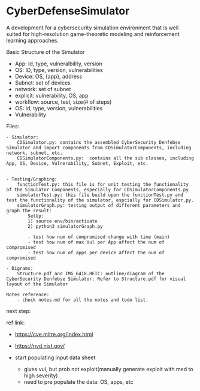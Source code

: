# CyberDefenseSimulator

A development for a cybersecurity simulation environment that is well suited for high-resolution game-theoretic modeling and reinforcement learning approaches.


Basic Structure of the Simulator

- App: Id, type, vulneralbility, version
- OS: ID, type, version, vulnerabilities
- Device: OS, {app}, address
- Subnet: set of devices
- network: set of subnet
- explicit: vulnerability, OS, app
- workflow: source, test, size(# of steps)
- OS: Id, type, version, vulnerabilities
- Vulnerability

Files:

    - Simulator:
        CDSimulator.py: contains the assembled CyberSecurity Denfebse Simulator and import components from CDSimulatorComponents, including network, subnet, etc. 
        CDSimulatorComponents.py:  contains all the sub classes, including App, OS, Device, Vulnerability, Subnet, Exploit, etc.


    - Testing/Graphing:
        functionTest.py: this file is for unit testing the functionality of the Simulator Components, especially for CDSimulatorComponents.py
        simulatorTest.py: this file build upon the functionTest.py and test the functionality of the simulator, espcially for CDSimulator.py.
        simulatorGraph.py: testing output of different parameters and graph the result: 
            SetUp: 
            1) source env/bin/activate 
            2) python3 simulatorGraph.py

            - test how num of compromised change with time (main)
            - test how num of max Vul per App affect the num of compromised
            - test how num of apps per device affect the num of compromised

    - Digrams:
        Structure.pdf and IMG_6418.HEIC: outline/diagram of the CyberSecurity Denfebse Simulator. Refer to Structure.pdf for visual layout of the Simulator

    Notes reference:
        - check notes.md for all the notes and todo list.
        

next step:

ref link: 
- https://cve.mitre.org/index.html
- https://nvd.nist.gov/

- start populating input data sheet
    - gives vul, but prob not exploit(manually generate exploit with med to high severity)
    - need to pre populate the data: OS, apps, etc

